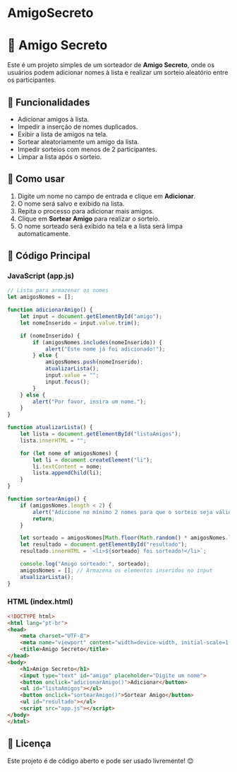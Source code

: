 # AmigoSecreto
# 🎁 Amigo Secreto

Este é um projeto simples de um sorteador de **Amigo Secreto**, onde os usuários podem adicionar nomes à lista e realizar um sorteio aleatório entre os participantes.

## 📌 Funcionalidades

- Adicionar amigos à lista.
- Impedir a inserção de nomes duplicados.
- Exibir a lista de amigos na tela.
- Sortear aleatoriamente um amigo da lista.
- Impedir sorteios com menos de 2 participantes.
- Limpar a lista após o sorteio.

## 🚀 Como usar

1. Digite um nome no campo de entrada e clique em **Adicionar**.
2. O nome será salvo e exibido na lista.
3. Repita o processo para adicionar mais amigos.
4. Clique em **Sortear Amigo** para realizar o sorteio.
5. O nome sorteado será exibido na tela e a lista será limpa automaticamente.

## 📜 Código Principal

### **JavaScript (app.js)**
```javascript
// Lista para armazenar os nomes
let amigosNomes = [];

function adicionarAmigo() {
    let input = document.getElementById("amigo");
    let nomeInserido = input.value.trim();

    if (nomeInserido) {
        if (amigosNomes.includes(nomeInserido)) {
            alert("Este nome já foi adicionado!");
        } else {
            amigosNomes.push(nomeInserido);
            atualizarLista();
            input.value = "";
            input.focus();
        }
    } else {
        alert("Por favor, insira um nome.");
    }
}

function atualizarLista() {
    let lista = document.getElementById("listaAmigos");
    lista.innerHTML = "";

    for (let nome of amigosNomes) {
        let li = document.createElement("li");
        li.textContent = nome;
        lista.appendChild(li);
    }
}

function sortearAmigo() {
    if (amigosNomes.length < 2) {
        alert("Adicione no mínimo 2 nomes para que o sorteio seja válido.");
        return;
    }

    let sorteado = amigosNomes[Math.floor(Math.random() * amigosNomes.length)];
    let resultado = document.getElementById("resultado");
    resultado.innerHTML = `<li>${sorteado} foi sorteado!</li>`;

    console.log("Amigo sorteado:", sorteado);
    amigosNomes = []; // Armazena os elementos inseridos no input
    atualizarLista();
}
```

### **HTML (index.html)**
```html
<!DOCTYPE html>
<html lang="pt-br">
<head>
    <meta charset="UTF-8">
    <meta name="viewport" content="width=device-width, initial-scale=1.0">
    <title>Amigo Secreto</title>
</head>
<body>
    <h1>Amigo Secreto</h1>
    <input type="text" id="amigo" placeholder="Digite um nome">
    <button onclick="adicionarAmigo()">Adicionar</button>
    <ul id="listaAmigos"></ul>
    <button onclick="sortearAmigo()">Sortear Amigo</button>
    <ul id="resultado"></ul>
    <script src="app.js"></script>
</body>
</html>
```

## 📄 Licença
Este projeto é de código aberto e pode ser usado livremente! 😊

